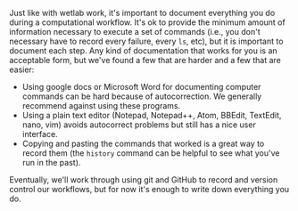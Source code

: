 Just like with wetlab work, it's important to document everything you do during a computational workflow. 
It's ok to provide the minimum amount of information necessary to execute a set of commands (i.e., you don't necessary have to record every failure, every `ls`, etc), but it is important to document each step.
Any kind of documentation that works for you is an acceptable form, but we've found a few that are harder and a few that are easier:
+ Using google docs or Microsoft Word for documenting computer commands can be hard because of autocorrection. 
We generally recommend against using these programs.
+ Using a plain text editor (Notepad, Notepad++, Atom, BBEdit, TextEdit, nano, vim) avoids autocorrect problems but still has a nice user interface.
+ Copying and pasting the commands that worked is a great way to record them (the `history` command can be helpful to see what you've run in the past).

Eventually, we'll work through using git and GitHub to record and version control our workflows, but for now it's enough to write down everything you do.

